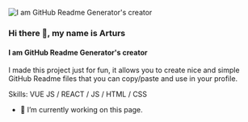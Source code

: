 ![I am GitHub Readme Generator's creator](https://i.ibb.co/b3vFsdL/Navy-Blue-Geometric-Technology-Linked-In-Banner.jpg)

### Hi there 👋, my name is Arturs
#### I am GitHub Readme Generator's creator


I made this project just for fun, it allows you to create nice and simple GitHub Readme files that you can copy/paste and use in your profile.

Skills: VUE JS / REACT / JS / HTML / CSS

- 🔭 I’m currently working on this page. 




